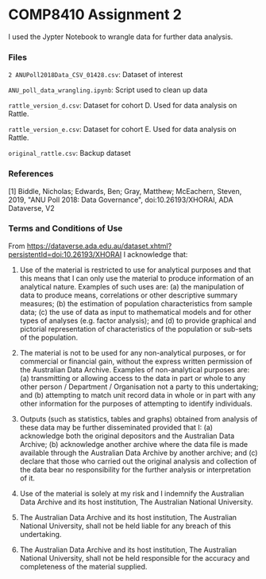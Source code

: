 # COMP8410 Assignment 2
I used the Jypter Notebook to wrangle data for further data analysis.

### Files
`2 ANUPoll2018Data_CSV_01428.csv`: Dataset of interest

`ANU_poll_data_wrangling.ipynb`: Script used to clean up data

`rattle_version_d.csv`: Dataset for cohort D. Used for data analysis on Rattle. 

`rattle_version_e.csv`: Dataset for cohort E. Used for data analysis on Rattle. 

`original_rattle.csv`: Backup dataset

### References
[1] Biddle, Nicholas; Edwards, Ben; Gray, Matthew; McEachern, Steven, 2019, "ANU Poll 2018: Data Governance", doi:10.26193/XHORAI, ADA Dataverse, V2

### Terms and Conditions of Use
From https://dataverse.ada.edu.au/dataset.xhtml?persistentId=doi:10.26193/XHORAI
I acknowledge that: 
1. Use of the material is restricted to use for analytical purposes and that this means that I can only use the material to produce information of an analytical nature. Examples of such uses are: (a) the manipulation of data to produce means, correlations or other descriptive summary measures; (b) the estimation of population characteristics from sample data; (c) the use of data as input to mathematical models and for other types of analyses (e.g. factor analysis); and (d) to provide graphical and pictorial representation of characteristics of the population or sub-sets of the population. 

2. The material is not to be used for any non-analytical purposes, or for commercial or financial gain, without the express written permission of the Australian Data Archive. Examples of non-analytical purposes are: (a) transmitting or allowing access to the data in part or whole to any other person / Department / Organisation not a party to this undertaking; and (b) attempting to match unit record data in whole or in part with any other information for the purposes of attempting to identify individuals. 

3. Outputs (such as statistics, tables and graphs) obtained from analysis of these data may be further disseminated provided that I: (a) acknowledge both the original depositors and the Australian Data Archive; (b) acknowledge another archive where the data file is made available through the Australian Data Archive by another archive; and (c) declare that those who carried out the original analysis and collection of the data bear no responsibility for the further analysis or interpretation of it. 

4. Use of the material is solely at my risk and I indemnify the Australian Data Archive and its host institution, The Australian National University. 

5. The Australian Data Archive and its host institution, The Australian National University, shall not be held liable for any breach of this undertaking. 

6. The Australian Data Archive and its host institution, The Australian National University, shall not be held responsible for the accuracy and completeness of the material supplied.
